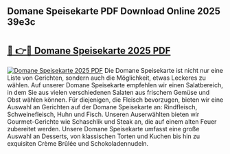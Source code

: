 ## Domane Speisekarte PDF Download Online 2025 39e3c

# <h2><a href="http://gcb06q9.nevu.top/?p=Domane+Speisekarte">🔗 👉🔴 Domane Speisekarte 2025 PDF</a></h2>

[![Domane Speisekarte 2025 PDF](https://i.imgur.com/dBaPXMq.png)](http://gcb06q9.nevu.top/?p=Domane+Speisekarte)
Die Domane Speisekarte ist nicht nur eine Liste von Gerichten, sondern auch die Möglichkeit, etwas Leckeres zu wählen. Auf unserer Domane Speisekarte empfehlen wir einen Salatbereich, in dem Sie aus vielen verschiedenen Salaten aus frischem Gemüse und Obst wählen können. Für diejenigen, die Fleisch bevorzugen, bieten wir eine Auswahl an Gerichten auf der Domane Speisekarte an: Rindfleisch, Schweinefleisch, Huhn und Fisch. Unseren Auserwählten bieten wir Gourmet-Gerichte wie Schaschlik und Steak an, die auf einem alten Feuer zubereitet werden. Unsere Domane Speisekarte umfasst eine große Auswahl an Desserts, von klassischen Torten und Kuchen bis hin zu exquisiten Crème Brûlée und Schokoladennudeln.
